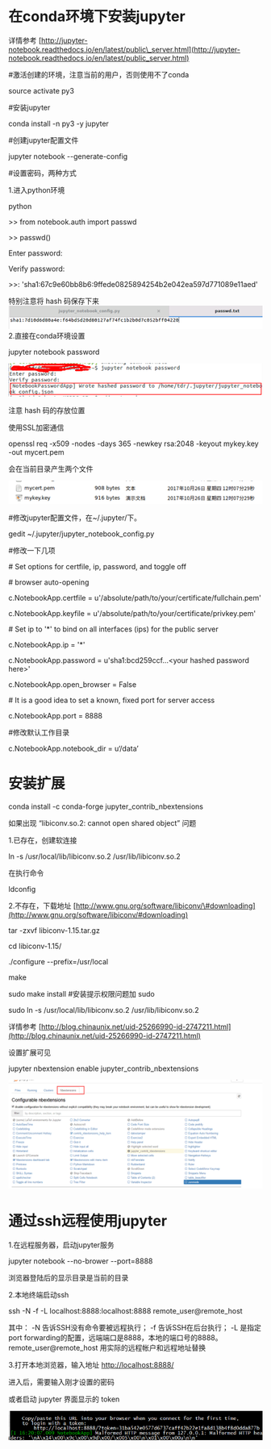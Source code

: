 # 在conda环境下安装jupyter

详情参考 [http://jupyter-notebook.readthedocs.io/en/latest/public\_server.html](http://jupyter-notebook.readthedocs.io/en/latest/public_server.html)

\#激活创建的环境，注意当前的用户，否则使用不了conda

source activate py3

\#安装jupyter

conda install -n py3 -y jupyter

\#创建jupyter配置文件

jupyter notebook --generate-config

\#设置密码，两种方式

1.进入python环境

python

&gt;&gt; from notebook.auth import passwd

&gt;&gt; passwd\(\)

Enter password:

Verify password:

&gt;&gt;: 'sha1:67c9e60bb8b6:9ffede0825894254b2e042ea597d771089e11aed'

特别注意将 hash 码保存下来![](/Ubuntu14.04/assets/9-1.png)2.直接在conda环境设置

jupyter notebook password

![](/Ubuntu14.04/assets/9-5.png)

注意 hash 码的存放位置

使用SSL加密通信

openssl req -x509 -nodes -days 365 -newkey rsa:2048 -keyout mykey.key -out mycert.pem

会在当前目录产生两个文件

![](/Ubuntu14.04/assets/9-2.png)

\#修改jupyter配置文件，在~/.jupyter/下。

gedit ~/.jupyter/jupyter\_notebook\_config.py

\#修改一下几项

\# Set options for certfile, ip, password, and toggle off

\# browser auto-opening

c.NotebookApp.certfile = u'/absolute/path/to/your/certificate/fullchain.pem'

c.NotebookApp.keyfile = u'/absolute/path/to/your/certificate/privkey.pem'

\# Set ip to '\*' to bind on all interfaces \(ips\) for the public server

c.NotebookApp.ip = '\*'

c.NotebookApp.password = u'sha1:bcd259ccf...&lt;your hashed password here&gt;'

c.NotebookApp.open\_browser = False

\# It is a good idea to set a known, fixed port for server access

c.NotebookApp.port = 8888

\#修改默认工作目录

c.NotebookApp.notebook\_dir = u‘/data’

# 安装扩展

conda install -c conda-forge jupyter\_contrib\_nbextensions

如果出现  “libiconv.so.2: cannot open shared object” 问题

1.已存在，创建软连接

ln -s /usr/local/lib/libiconv.so.2 /usr/lib/libiconv.so.2

在执行命令

ldconfig

2.不存在，下载地址  [http://www.gnu.org/software/libiconv/\#downloading](http://www.gnu.org/software/libiconv/#downloading)

tar -zxvf libiconv-1.15.tar.gz

cd libiconv-1.15/

./configure --prefix=/usr/local

make

sudo make install  \#安装提示权限问题加 sudo

sudo ln -s /usr/local/lib/libiconv.so.2 /usr/lib/libiconv.so.2

详情参考 [http://blog.chinaunix.net/uid-25266990-id-2747211.html](http://blog.chinaunix.net/uid-25266990-id-2747211.html)

设置扩展可见

jupyter nbextension enable jupyter\_contrib\_nbextensions

![](/Ubuntu14.04/assets/9-4.png)

# 通过ssh远程使用jupyter

1.在远程服务器，启动jupyter服务

jupyter notebook --no-brower --port=8888

浏览器登陆后的显示目录是当前的目录

2.本地终端启动ssh

ssh -N -f -L localhost:8888:localhost:8888 remote\_user@remote\_host

其中： -N 告诉SSH没有命令要被远程执行； -f 告诉SSH在后台执行； -L 是指定port forwarding的配置，远端端口是8888，本地的端口号的8888。remote\_user@remote\_host 用实际的远程帐户和远程地址替换

3.打开本地浏览器，输入地址  [http://localhost:8888/](http://localhost:8888/)

进入后，需要输入刚才设置的密码

或者启动 jupyter 界面显示的  token

![](/Ubuntu14.04/assets/9-3.png)

